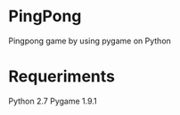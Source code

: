 PingPong
========

Pingpong game by  using pygame on Python

Requeriments
========
Python 2.7
Pygame 1.9.1

